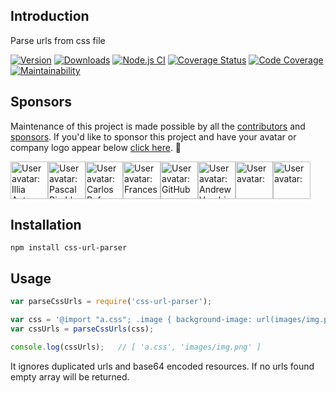 ## Introduction
Parse urls from css file

[![Version](https://img.shields.io/npm/v/css-url-parser.svg?style=flat)](https://www.npmjs.org/package/css-url-parser)
[![Downloads](https://img.shields.io/npm/dm/css-url-parser.svg?style=flat)](https://www.npmjs.org/package/css-url-parser)
[![Node.js CI](https://github.com/website-scraper/node-css-url-parser/actions/workflows/node.js.yml/badge.svg?branch=master)](https://github.com/website-scraper/node-css-url-parser/)
[![Coverage Status](https://coveralls.io/repos/website-scraper/node-css-url-parser/badge.svg)](https://coveralls.io/r/website-scraper/node-css-url-parser)
[![Code Coverage](https://qlty.sh/gh/website-scraper/projects/node-css-url-parser/coverage.svg)](https://qlty.sh/gh/website-scraper/projects/node-css-url-parser)
[![Maintainability](https://qlty.sh/gh/website-scraper/projects/node-css-url-parser/maintainability.svg)](https://qlty.sh/gh/website-scraper/projects/node-css-url-parser)

## Sponsors
Maintenance of this project is made possible by all the [contributors](https://github.com/website-scraper/node-css-url-parser/graphs/contributors) and [sponsors](https://github.com/sponsors/s0ph1e).
If you'd like to sponsor this project and have your avatar or company logo appear below [click here](https://github.com/sponsors/s0ph1e). 💖

<!-- sponsors --><a href="https://github.com/aivus"><img src="https:&#x2F;&#x2F;github.com&#x2F;aivus.png" width="60px" alt="User avatar: Illia Antypenko" /></a><a href="https://github.com/swissspidy"><img src="https:&#x2F;&#x2F;github.com&#x2F;swissspidy.png" width="60px" alt="User avatar: Pascal Birchler" /></a><a href="https://github.com/itscarlosrufo"><img src="https:&#x2F;&#x2F;github.com&#x2F;itscarlosrufo.png" width="60px" alt="User avatar: Carlos Rufo" /></a><a href="https://github.com/francescamarano"><img src="https:&#x2F;&#x2F;github.com&#x2F;francescamarano.png" width="60px" alt="User avatar: Francesca Marano" /></a><a href="https://github.com/github"><img src="https:&#x2F;&#x2F;github.com&#x2F;github.png" width="60px" alt="User avatar: GitHub" /></a><a href="https://github.com/Belrestro"><img src="https:&#x2F;&#x2F;github.com&#x2F;Belrestro.png" width="60px" alt="User avatar: Andrew Vorobiov" /></a><a href="https://github.com/Effiezhu"><img src="https:&#x2F;&#x2F;github.com&#x2F;Effiezhu.png" width="60px" alt="User avatar: " /></a><a href="https://github.com/slicemedia"><img src="https:&#x2F;&#x2F;github.com&#x2F;slicemedia.png" width="60px" alt="User avatar: " /></a><!-- sponsors -->

## Installation
```
npm install css-url-parser
```

## Usage
```javascript
var parseCssUrls = require('css-url-parser');

var css = '@import "a.css"; .image { background-image: url(images/img.png); }';
var cssUrls = parseCssUrls(css);

console.log(cssUrls);   // [ 'a.css', 'images/img.png' ]
```

It ignores duplicated urls and base64 encoded resources.
If no urls found empty array will be returned.
